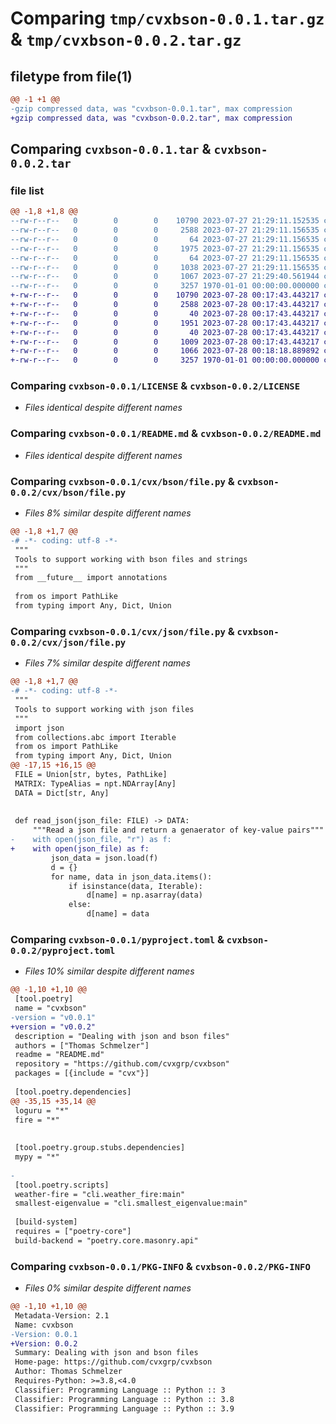 # Comparing `tmp/cvxbson-0.0.1.tar.gz` & `tmp/cvxbson-0.0.2.tar.gz`

## filetype from file(1)

```diff
@@ -1 +1 @@
-gzip compressed data, was "cvxbson-0.0.1.tar", max compression
+gzip compressed data, was "cvxbson-0.0.2.tar", max compression
```

## Comparing `cvxbson-0.0.1.tar` & `cvxbson-0.0.2.tar`

### file list

```diff
@@ -1,8 +1,8 @@
--rw-r--r--   0        0        0    10790 2023-07-27 21:29:11.152535 cvxbson-0.0.1/LICENSE
--rw-r--r--   0        0        0     2588 2023-07-27 21:29:11.156535 cvxbson-0.0.1/README.md
--rw-r--r--   0        0        0       64 2023-07-27 21:29:11.156535 cvxbson-0.0.1/cvx/bson/__init__.py
--rw-r--r--   0        0        0     1975 2023-07-27 21:29:11.156535 cvxbson-0.0.1/cvx/bson/file.py
--rw-r--r--   0        0        0       64 2023-07-27 21:29:11.156535 cvxbson-0.0.1/cvx/json/__init__.py
--rw-r--r--   0        0        0     1038 2023-07-27 21:29:11.156535 cvxbson-0.0.1/cvx/json/file.py
--rw-r--r--   0        0        0     1067 2023-07-27 21:29:40.561944 cvxbson-0.0.1/pyproject.toml
--rw-r--r--   0        0        0     3257 1970-01-01 00:00:00.000000 cvxbson-0.0.1/PKG-INFO
+-rw-r--r--   0        0        0    10790 2023-07-28 00:17:43.443217 cvxbson-0.0.2/LICENSE
+-rw-r--r--   0        0        0     2588 2023-07-28 00:17:43.443217 cvxbson-0.0.2/README.md
+-rw-r--r--   0        0        0       40 2023-07-28 00:17:43.443217 cvxbson-0.0.2/cvx/bson/__init__.py
+-rw-r--r--   0        0        0     1951 2023-07-28 00:17:43.443217 cvxbson-0.0.2/cvx/bson/file.py
+-rw-r--r--   0        0        0       40 2023-07-28 00:17:43.443217 cvxbson-0.0.2/cvx/json/__init__.py
+-rw-r--r--   0        0        0     1009 2023-07-28 00:17:43.443217 cvxbson-0.0.2/cvx/json/file.py
+-rw-r--r--   0        0        0     1066 2023-07-28 00:18:18.889892 cvxbson-0.0.2/pyproject.toml
+-rw-r--r--   0        0        0     3257 1970-01-01 00:00:00.000000 cvxbson-0.0.2/PKG-INFO
```

### Comparing `cvxbson-0.0.1/LICENSE` & `cvxbson-0.0.2/LICENSE`

 * *Files identical despite different names*

### Comparing `cvxbson-0.0.1/README.md` & `cvxbson-0.0.2/README.md`

 * *Files identical despite different names*

### Comparing `cvxbson-0.0.1/cvx/bson/file.py` & `cvxbson-0.0.2/cvx/bson/file.py`

 * *Files 8% similar despite different names*

```diff
@@ -1,8 +1,7 @@
-# -*- coding: utf-8 -*-
 """
 Tools to support working with bson files and strings
 """
 from __future__ import annotations
 
 from os import PathLike
 from typing import Any, Dict, Union
```

### Comparing `cvxbson-0.0.1/cvx/json/file.py` & `cvxbson-0.0.2/cvx/json/file.py`

 * *Files 7% similar despite different names*

```diff
@@ -1,8 +1,7 @@
-# -*- coding: utf-8 -*-
 """
 Tools to support working with json files
 """
 import json
 from collections.abc import Iterable
 from os import PathLike
 from typing import Any, Dict, Union
@@ -17,15 +16,15 @@
 FILE = Union[str, bytes, PathLike]
 MATRIX: TypeAlias = npt.NDArray[Any]
 DATA = Dict[str, Any]
 
 
 def read_json(json_file: FILE) -> DATA:
     """Read a json file and return a genaerator of key-value pairs"""
-    with open(json_file, "r") as f:
+    with open(json_file) as f:
         json_data = json.load(f)
         d = {}
         for name, data in json_data.items():
             if isinstance(data, Iterable):
                 d[name] = np.asarray(data)
             else:
                 d[name] = data
```

### Comparing `cvxbson-0.0.1/pyproject.toml` & `cvxbson-0.0.2/pyproject.toml`

 * *Files 10% similar despite different names*

```diff
@@ -1,10 +1,10 @@
 [tool.poetry]
 name = "cvxbson"
-version = "v0.0.1"
+version = "v0.0.2"
 description = "Dealing with json and bson files"
 authors = ["Thomas Schmelzer"]
 readme = "README.md"
 repository = "https://github.com/cvxgrp/cvxbson"
 packages = [{include = "cvx"}]
 
 [tool.poetry.dependencies]
@@ -35,15 +35,14 @@
 loguru = "*"
 fire = "*"
 
 
 [tool.poetry.group.stubs.dependencies]
 mypy = "*"
 
-
 [tool.poetry.scripts]
 weather-fire = "cli.weather_fire:main"
 smallest-eigenvalue = "cli.smallest_eigenvalue:main"
 
 [build-system]
 requires = ["poetry-core"]
 build-backend = "poetry.core.masonry.api"
```

### Comparing `cvxbson-0.0.1/PKG-INFO` & `cvxbson-0.0.2/PKG-INFO`

 * *Files 0% similar despite different names*

```diff
@@ -1,10 +1,10 @@
 Metadata-Version: 2.1
 Name: cvxbson
-Version: 0.0.1
+Version: 0.0.2
 Summary: Dealing with json and bson files
 Home-page: https://github.com/cvxgrp/cvxbson
 Author: Thomas Schmelzer
 Requires-Python: >=3.8,<4.0
 Classifier: Programming Language :: Python :: 3
 Classifier: Programming Language :: Python :: 3.8
 Classifier: Programming Language :: Python :: 3.9
```

